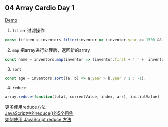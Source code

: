## 04 Array Cardio Day 1  
[Demo](https://joannewsj.github.io/JavaScript30/04%20-%20Array%20Cardio%20Day%201/)  

1. `filter` 过滤操作
``` Javascript
const fifteen = inventors.filter(inventor => (inventor.year >= 1500 && inventor.year < 1600));
```

2. `map` 把array进行处理后，返回新的array
``` Javascript
const name = inventors.map(inventor => (inventor.first + ' ' +  inventor.last));
```

3. `sort`
``` Javascript
const age = inventors.sort((a, b) => a.year > b.year ? 1 : -1);
```

4. `reduce`
``` Javascript
array.reduce(function(total, currentValue, index, arr), initialValue)
```
更多使用reduce方法  
[JavaScript中的reduce()的5个用例](https://www.huaweicloud.com/articles/3440fed1f55ae5f5fc9f423cd9e77de2.html)  
[如何使用 JavaScript reduce 方法](https://chinese.freecodecamp.org/news/the-ultimate-guide-to-javascript-array-methods-reduce/)
